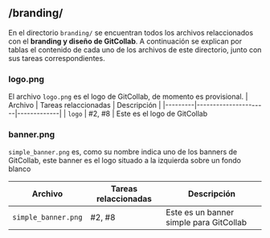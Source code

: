 ## /branding/
En el directorio `branding/` se encuentran todos los archivos relaccionados con el **branding y diseño de GitCollab**. A continuación se explican por tablas el contenido de cada uno de los archivos de este directorio, junto con sus tareas correspondientes.

### logo.png
El archivo `logo.png` es el logo de GitCollab, de momento es provisional.
| Archivo | Tareas relaccionadas | Descripción |
|---------|----------------------|-------------|
| `logo` | #2, #8	 | Este es el logo de GitCollab


### banner.png
`simple_banner.png` es, como su nombre indica uno de los banners de GitCollab, este banner es el logo situado a la izquierda sobre un fondo blanco

| Archivo | Tareas relaccionadas | Descripción |
|---------|----------------------|-------------|
| `simple_banner.png`  | #2, #8	 | Este es un banner simple para GitCollab
